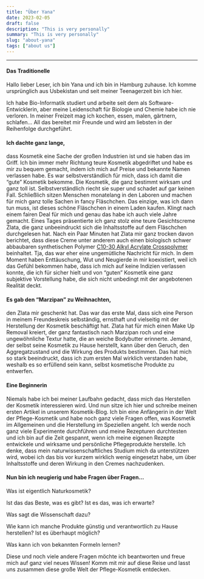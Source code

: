 ```yaml
---
title: "Über Yana"
date: 2023-02-05
draft: false
description: "This is very personally"
summary: "This is very personally"
slug: "about-yana"
tags: ["about us"]
---
```


--------------
#### Das Traditionelle

Hallo lieber Leser, ich bin Yana und ich bin in Hamburg zuhause. Ich komme ursprünglich aus Usbekistan und seit meiner
Teenagerzeit bin ich hier.

Ich habe Bio-Informatik studiert und arbeite seit dem als Software-Entwicklerin, aber meine Leidenschaft für Biologie
und Chemie habe ich nie verloren.
In meiner Freizeit mag ich kochen, essen, malen, gärtnern, schlafen… All das bereitet mir Freunde und wird am liebsten
in der Reihenfolge durchgeführt.

#### Ich dachte ganz lange,

dass Kosmetik eine Sache der großen Industrien ist und sie haben das im Griff. Ich bin immer mehr Richtung teure
Kosmetik abgedriftet und habe es mir zu bequem gemacht, indem ich mich auf Preise und bekannte Namen verlassen habe.
Es war selbstverständlich für mich, dass ich damit die “gute” Kosmetik bekomme. Die Kosmetik, die ganz bestimmt wirksam
und ganz toll ist. Selbstverständlich riecht sie super und schadet auf gar keinen Fall.
Schließlich sitzen Menschen monatelang in den Laboren und machen für mich ganz tolle Sachen in fancy Fläschchen.
Das einzige, was ich dann tun muss, ist dieses schöne Fläschchen in einem Laden kaufen. Klingt nach einem fairen
Deal für mich und genau das habe ich auch viele Jahre gemacht. Eines Tages präsentierte ich ganz stolz eine teure
Gesichtscreme Zlata, die ganz unbeeindruckt sich die
Inhaltsstoffe auf dem Fläschchen durchgelesen hat. Nach ein Paar Minuten hat Zlata mir ganz trocken
davon berichtet, dass diese Creme unter anderem auch einen biologisch schwer abbaubaren synthetischen Polymer
[C10-30 Alkyl Acrylate Crosspolymer](https://www.greenpeace.de/biodiversitaet/meere/meeresschutz/gefahr-kleingedruckten)
beinhaltet. Tja, das war eher eine ungemütliche Nachricht für mich. In dem Moment haben Enttäuschung, Wut und Neugierde
in mir koexistiert, weil ich das Gefühl bekommen habe, dass ich mich auf keine Indizien verlassen konnte, die ich für
sicher hielt und von “guten” Kosmetik eine ganz subjektive Vorstellung habe, die sich nicht unbedingt mit der angebotenen
Realität deckt.

#### Es gab den “Marzipan” zu Weihnachten,

den Zlata mir geschenkt hat. Das war das erste Mal, dass sich eine Person in meinem Freundeskreis selbständig, ernsthaft
und vielseitig mit der Herstellung der Kosmetik beschäftigt hat. Zlata hat für mich einen Make Up Removal kreiert, der
ganz fantastisch nach Marzipan roch und eine ungewöhnliche Textur hatte, die an weiche Bodybutter erinnerte. Jemand, der
selbst seine Kosmetik zu Hause herstellt, kann über den Geruch, den Aggregatzustand und die Wirkung des Produkts
bestimmen. Das hat mich so stark beeindruckt, dass ich zum ersten Mal wirklich verstanden habe, weshalb es so erfüllend
sein kann, selbst kosmetische Produkte zu entwerfen.

#### Eine Beginnerin

Niemals habe ich bei meiner Laufbahn gedacht, dass mich das Herstellen der Kosmetik interessieren wird. Und nun sitze
ich hier und schreibe meinen ersten Artikel in unserem Kosmetik-Blog.
Ich bin eine Anfängerin in der Welt der Pflege-Kosmetik und habe noch ganz viele Fragen offen, was Kosmetik im
Allgemeinen und die Herstellung im Speziellen angeht. Ich werde noch ganz viele Experimente durchführen und meine
Rezepturen durchtesten und ich bin auf die Zeit gespannt, wenn ich meine eigenen Rezepte entwickele und wirksame und
persönliche Pflegeprodukte herstelle. Ich denke, dass mein naturwissenschaftliches Studium mich da unterstützen wird,
wobei ich das bis vor kurzem wirklich wenig eingesetzt habe, um über Inhaltsstoffe und deren Wirkung in den Cremes
nachzudenken.

#### Nun bin ich neugierig und habe Fragen über Fragen…

Was ist eigentlich Naturkosmetik? 

Ist das das Beste, was es gibt? Ist es das, was ich erwarte?

Was sagt die Wissenschaft dazu?

Wie kann ich manche Produkte günstig und verantwortlich zu Hause herstellen? Ist es überhaupt möglich?

Was kann ich von bekannten Formeln lernen?

Diese und noch viele andere Fragen möchte ich beantworten und freue mich auf ganz viel neues Wissen!
Komm mit mir auf diese Reise und lasst uns zusammen diese große Welt der Pflege-Kosmetik entdecken.

